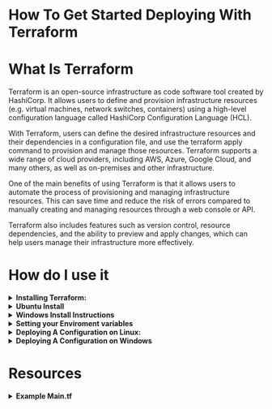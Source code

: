 # How To Get Started Deploying With Terraform 


# What Is Terraform 

Terraform is an open-source infrastructure as code software tool created by HashiCorp. It allows users to define and provision infrastructure resources (e.g. virtual machines, network switches, containers) using a high-level configuration language called HashiCorp Configuration Language (HCL).

With Terraform, users can define the desired infrastructure resources and their dependencies in a configuration file, and use the terraform apply command to provision and manage those resources. Terraform supports a wide range of cloud providers, including AWS, Azure, Google Cloud, and many others, as well as on-premises and other infrastructure.

One of the main benefits of using Terraform is that it allows users to automate the process of provisioning and managing infrastructure resources. This can save time and reduce the risk of errors compared to manually creating and managing resources through a web console or API.

Terraform also includes features such as version control, resource dependencies, and the ability to preview and apply changes, which can help users manage their infrastructure more effectively.

# How do I use it 

<details>
    <summary><b>Installing Terraform:</b></summary>

- Go to the Terraform downloads page (https://www.terraform.io/downloads.html).
- Select the appropriate installer for your operating system (e.g. Windows, Linux, macOS).
- Run the installer and follow the prompts to install Terraform.
- Open a terminal or command prompt window.
- Type 
	```
	terraform
	```
	and press Enter to verify that the installation was successful. You should see the Terraform usage information displayed.
</details>

<details>
    <summary><b>Ubuntu Install </b></summary> 

To install Terraform on Ubuntu using apt, follow these steps:

Add the HashiCorp package signing key to your system's keyring by running the following command:
```
curl -fsSL https://apt.releases.hashicorp.com/gpg | sudo apt-key add -
```

Add the HashiCorp APT repository to your system's package manager by running the following command:
```
sudo apt-add-repository "deb [arch=amd64] https://apt.releases.hashicorp.com $(lsb_release -cs) main"
```
Update your system's package list by running the following command:
```
sudo apt update
```
Install Terraform by running the following command:
```
sudo apt install terraform
```
Verify that the installation was successful by running the following command:
```
terraform --version
```
You should see the version of Terraform that you installed displayed.

Now you are ready to use Terraform to deploy the main.tf configuration file. Follow the steps in the previous tutorial to deploy the configuration.
</details>

<details>
    <summary><b>Windows Install Instructions</b></summary> 

To install Terraform on Windows, follow these steps:

- Go to the Terraform downloads page (https://www.terraform.io/downloads.html).
- Select the "Windows 64-bit" package and download it to your system.
- Double-click the downloaded .exe file to start the installation process.
- Follow the prompts to install Terraform.
- Once the installation is complete, open a command prompt window.
- Type terraform and press Enter to verify that the installation was successful. You should see the Terraform usage information displayed.
- Now you are ready to use Terraform to deploy the main.tf configuration file. Follow the steps in the previous tutorial to deploy the configuration.
</details>

<details>
    <summary><b>Setting your Enviroment variables</b></summary> 

Next, you would need to create a file called env.tfvars in the /deployments directory, which should contain the values for the variables defined in main.tf. For example:

```
MNEMONICS = "abandon abandon abandon abandon abandon abandon abandon abandon abandon abandon abandon abandon"
NETWORK = "main"
SSH_KEY = " Your SSH KEY here"
```

You can use multiple .tfvars files to save different configurations in the /deployments directory. To use a specific .tfvars file when running the terraform apply command, you can specify the path to the file using the -var-file flag.

For example, if you have three .tfvars files in the /deployments directory:

prod.tfvars
stage.tfvars
dev.tfvars
You can use the following commands to apply the configuration using the different .tfvars files:

```
terraform apply -parallelism=1 -auto-approve -var-file="/deployments/prod.tfvars"
```
This command will apply the configuration using the values specified in the prod.tfvars file.

```
terraform apply -parallelism=1 -auto-approve -var-file="/deployments/stage.tfvars"
```
This command will apply the configuration using the values specified in the stage.tfvars file.

```
terraform apply -parallelism=1 -auto-approve -var-file="/deployments/dev.tfvars"
```

This command will apply the configuration using the values specified in the dev.tfvars file.

This way, you can use different .tfvars files to save different configurations and easily switch between them by specifying the path to the desired file when running the terraform apply command.
</details>

<details>
    <summary><b>Deploying A Configuration on Linux:</b></summary>

- Create a new directory where you want to store your Terraform configuration.
```
mkdir /deployments
mkdir /deployments/testdeployment
```

- copy the main.tf file and write it to the directory you just created.
```
nano main.tf
# paste the contents of the main tf then press Ctrl+X, and confirm 
```
  <details>
        <summary><b>If the example you are deploying does not use `variable blocks` (i.e. most not created by me)  you will have to add them</b></summary>

         ```
         # ADD THE THREE VARIABLES ABOVE THE EXSITING LINES IN THE main.tf your are deploying 
         variable "MNEMONICS" {
         type        = string
         description = "The mnemonic phrase used to generate the seed for the node."
          }

         variable "NETWORK" {
         type        = string
         default     = "main"
         description = "The network to connect the node to."
         }
    
         variable "SSH_KEY" {
         type = string
         }
    



          # CHANGE THESE SECTIONS OF THE main.tf to use the variables 

          provider "grid" {
          mnemonics = "${var.MNEMONICS}"
          network   = "${var.NETWORK}"  
           }
          and 
          env_vars = { 
                      SSH_KEY = "${var.SSH_KEY}" 
          } variable "MNEMONICS" {


         } 
         ```
   </details>


- Open a terminal or command prompt window and navigate to the directory where you placed the main.tf file.
```
cd /deployments/testdeployment
```

- Run the following command to initialize the directory as a Terraform configuration directory and install the required provider(s):

```
terraform init
```

- Run the following command to apply the changes specified in the configuration and create the resources defined in main.tf:

```
terraform apply -parallelism=1 -auto-approve -var-file="/deployments/prod.tfvars"
```

Wait for the command to complete
</details>

<details>
    <summary><b>Deploying A Configuration on Windows</b></summary> 

To create and use Terraform to deploy a configuration file on Windows, follow these steps:

- Create a new directory where you want to store your Terraform configuration. For example:
```
mkdir C:\deployments
mkdir C:\deployments\testdeployment
```
- Open a text editor and create a new file called main.tf.

- Add the example main.tf below and save the file as main.tf 

  <details>
        <summary><b>If the example you are deploying does not use `variable blocks` (i.e. most not created by me)  you will have to add them</b></summary>

         ```
         # ADD THE THREE VARIABLES ABOVE THE EXSITING LINES IN THE main.tf your are deploying 
         variable "MNEMONICS" {
         type        = string
         description = "The mnemonic phrase used to generate the seed for the node."
          }

         variable "NETWORK" {
         type        = string
         default     = "main"
         description = "The network to connect the node to."
         }
    
         variable "SSH_KEY" {
         type = string
         }
    



          # CHANGE THESE SECTIONS OF THE main.tf to use the variables 

          provider "grid" {
          mnemonics = "${var.MNEMONICS}"
          network   = "${var.NETWORK}"  
           }
          and 
          env_vars = { 
                      SSH_KEY = "${var.SSH_KEY}" 
          } variable "MNEMONICS" {


         } 
         ```
   </details>



- Open a command prompt window and navigate to the testdeployment directory. For example:

```
cd C:\deployments\testdeployment
```
- Run the following command to initialize the directory as a Terraform configuration directory and install the required provider(s):
```
terraform init
```
- Create a file called env.tfvars in the same directory as the main.tf file, and add the values for the variables defined in main.tf.

- Run the following command to apply the changes specified in the configuration and create the resources defined in main.tf:

```
terraform apply -parallelism=1 -auto-approve -var-file="C:\\deployments:\yourfile.tfvars"
```
Wait for the command to complete.
</details>

# Resources 

<details>
    <summary><b>Example Main.tf</b></summary>

```
variable "MNEMONICS" {
  type        = string
  description = "The mnemonic phrase used to generate the seed for the node."
}

variable "NETWORK" {
  type        = string
  default     = "main"
  description = "The network to connect the node to."
}

variable "SSH_KEY" {
  type = string
}


terraform {
  required_providers {
    grid = {
      source = "threefoldtech/grid"
    }
  }
}

provider "grid" {
    mnemonics = "${var.MNEMONICS}"
    network = "${var.NETWORK}"  
}

resource "grid_network" "net1" {
    nodes = [311, 312]
    ip_range = "10.32.0.0/16"
    name = "internal"
    description = "Internal subnet"
    add_wg_access = true
}
resource "grid_deployment" "d1" {
  node = 311
  network_name = grid_network.net1.name
  disks {
    name = "data"
    size = 25
  }
    vms {
    name = "vm1"
    description ="Test vm 1"
    flist = "https://hub.grid.tf/tf-official-vms/ubuntu-22.04-lts.flist"
    cpu = 4
    publicip = true
    publicip6 = true
    memory = 8192
    mounts {
        disk_name = "data"
        mount_point = "/data"
    }
    planetary = true
    env_vars = {
      SSH_KEY = "${var.SSH_KEY}"
    }
  }
}
resource "grid_deployment" "d2" {
  node = 312
  network_name = grid_network.net1.name
  disks {
    name = "data"
    size = 25
  }
    vms {
    name = "vm2"
    description ="Test vm 2"
    flist = "https://hub.grid.tf/tf-official-vms/ubuntu-22.04-lts.flist"
    cpu = 4
    publicip = true
    publicip6 = true
    memory = 8192
    mounts {
        disk_name = "data"
        mount_point = "/data"
    }
    planetary = true
    env_vars = {
      SSH_KEY = "${var.SSH_KEY}"
    }
  }
}
output "wg_config" {
value = grid_network.net1.access_wg_config
}
output "node1_vm1_ip" {
value = grid_deployment.d1.vms[0].ip
}
output "public_ip" {
value = grid_deployment.d1.vms[0].computedip
}
output "public_ip6" {
value = grid_deployment.d1.vms[0].computedip6
}
output "ygg_ip" {
value = grid_deployment.d1.vms[0].ygg_ip
}
```
</details>

